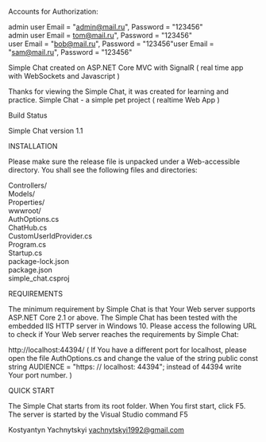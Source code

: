 Accounts for Authorization:

admin user Email = "admin@mail.ru", Password = "123456"   
admin user Email = tom@mail.ru", Password = "123456"      
user       Email = "bob@mail.ru", Password = "123456"user  Email = "sam@mail.ru", Password = "123456"




Simple Chat created on ASP.NET Core MVC with SignalR ( real time app with WebSockets and Javascript )

Thanks for viewing the Simple Chat, it was created for learning and practice. Simple Chat - a simple pet project ( realtime Web App )

Build Status

Simple Chat version 1.1

INSTALLATION

Please make sure the release file is unpacked under a Web-accessible directory. You shall see the following files and directories:

Controllers/  
Models/  
Properties/  
wwwroot/  
AuthOptions.cs  
ChatHub.cs    
CustomUserIdProvider.cs   
Program.cs   
Startup.cs     
package-lock.json   
package.json   
simple_chat.csproj

REQUIREMENTS

The minimum requirement by Simple Chat is that Your Web server supports ASP.NET Core 2.1 or above. The Simple Chat has been tested with the embedded IIS HTTP server in Windows 10. Please access the following URL to check if Your Web server reaches the requirements by Simple Chat:

http://localhost:44394/ ( If You have a different port for localhost, please open the file AuthOptions.cs and change the value of the string public const string AUDIENCE = "https: // localhost: 44394"; instead of 44394 write Your port number.  )

QUICK START

The Simple Chat starts from its root folder. When You first start, click F5. The server is started by the Visual Studio command F5

Kostyantyn Yachnytskyi yachnytskyi1992@gmail.com
